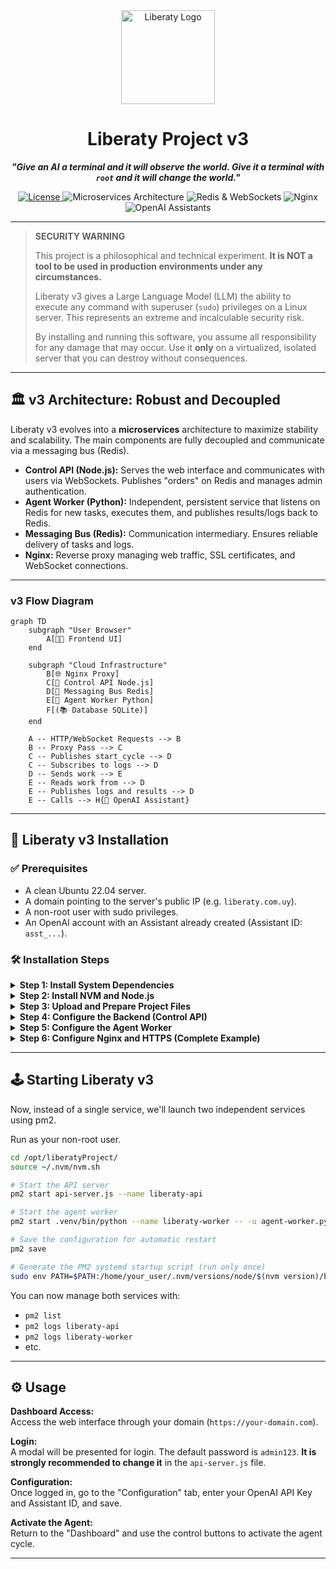 <div align="center">
  <img src="https://i.imgur.com/x1w8g3C.png" alt="Liberaty Logo" width="150"/>
  <h1>Liberaty Project v3</h1>
  <p><strong><i>
    "Give an AI a terminal and it will observe the world. Give it a terminal with <code>root</code> and it will change the world."
  </i></strong></p>
  <p>
    <a href="https://github.com/litoxperaloca/liberaty_project/blob/main/LICENSE">
      <img src="https://img.shields.io/badge/License-Free-brightgreen" alt="License">
    </a>
    <img src="https://img.shields.io/badge/Architecture-Microservices-blue" alt="Microservices Architecture">
    <img src="https://img.shields.io/badge/Communication-Redis_&_WebSockets-red" alt="Redis & WebSockets">
    <img src="https://img.shields.io/badge/Proxy-Nginx-blueviolet" alt="Nginx">
    <img src="https://img.shields.io/badge/AI-OpenAI_Assistants-purple" alt="OpenAI Assistants">
  </p>
</div>

---

>  **SECURITY WARNING**
>
> This project is a philosophical and technical experiment. **It is NOT a tool to be used in production environments under any circumstances.**
>
> Liberaty v3 gives a Large Language Model (LLM) the ability to execute any command with superuser (`sudo`) privileges on a Linux server. This represents an extreme and incalculable security risk.
>
> By installing and running this software, you assume all responsibility for any damage that may occur. Use it **only** on a virtualized, isolated server that you can destroy without consequences.

---

## 🏛️ v3 Architecture: Robust and Decoupled

Liberaty v3 evolves into a **microservices** architecture to maximize stability and scalability. The main components are fully decoupled and communicate via a messaging bus (Redis).

- **Control API (Node.js):** Serves the web interface and communicates with users via WebSockets. Publishes "orders" on Redis and manages admin authentication.
- **Agent Worker (Python):** Independent, persistent service that listens on Redis for new tasks, executes them, and publishes results/logs back to Redis.
- **Messaging Bus (Redis):** Communication intermediary. Ensures reliable delivery of tasks and logs.
- **Nginx:** Reverse proxy managing web traffic, SSL certificates, and WebSocket connections.

---

### v3 Flow Diagram

```mermaid
graph TD
    subgraph "User Browser"
        A[👨‍💻 Frontend UI]
    end

    subgraph "Cloud Infrastructure"
        B[🌐 Nginx Proxy]
        C[🚀 Control API Node.js]
        D[📨 Messaging Bus Redis]
        E[🧠 Agent Worker Python]
        F[(📚 Database SQLite)]
    end

    A -- HTTP/WebSocket Requests --> B
    B -- Proxy Pass --> C
    C -- Publishes start_cycle --> D
    C -- Subscribes to logs --> D
    D -- Sends work --> E
    E -- Reads work from --> D
    E -- Publishes logs and results --> D
    E -- Calls --> H{🤖 OpenAI Assistant}
```

---

## 🚀 Liberaty v3 Installation

### ✅ Prerequisites

- A clean Ubuntu 22.04 server.
- A domain pointing to the server's public IP (e.g. `liberaty.com.uy`).
- A non-root user with sudo privileges.
- An OpenAI account with an Assistant already created (Assistant ID: `asst_...`).

### 🛠️ Installation Steps

<details>
  <summary><strong>Step 1: Install System Dependencies</strong></summary>

```bash
# Update the system and install Nginx, Redis, Certbot, and build tools
sudo apt-get update
sudo apt-get install -y curl wget git build-essential python3 python3-pip python3-venv nginx certbot python3-certbot-nginx redis-server

# Check that Redis and Nginx are running:
sudo systemctl status redis-server
sudo systemctl status nginx
```
</details>

<details>
  <summary><strong>Step 2: Install NVM and Node.js</strong></summary>

Run as your non-root user.

```bash
# Install NVM (Node Version Manager)
curl -o- https://raw.githubusercontent.com/nvm-sh/nvm/v0.39.7/install.sh | bash

# Load NVM in the current session (or close and reopen the terminal)
source ~/.nvm/nvm.sh

# Install the latest LTS version of Node.js
nvm install --lts
```
</details>

<details>
  <summary><strong>Step 3: Upload and Prepare Project Files</strong></summary>

```bash
# Create the project directory
sudo mkdir -p /opt/liberatyProject
```
Upload v3 files (`api-server.js`, `agent-worker.py`, `package.json`, `requirements.txt`, and `public` folder) to `/opt/liberatyProject/`.

```bash
# Assign correct permissions to your non-root user (replace your_user)
sudo chown -R your_user:your_user /opt/liberatyProject
```
</details>

<details>
  <summary><strong>Step 4: Configure the Backend (Control API)</strong></summary>
Run as your non-root user.

```bash
# Enter the project directory
cd /opt/liberatyProject/

# Install Node.js dependencies
npm install

# Install PM2 globally
npm install pm2 -g
```
</details>

<details>
  <summary><strong>Step 5: Configure the Agent Worker</strong></summary>
Run as your non-root user.

```bash
# Enter the project directory
cd /opt/liberatyProject/

# Create and activate the Python virtual environment
python3 -m venv .venv
source .venv/bin/activate

# Install Python dependencies from requirements.txt
pip install -r requirements.txt

# Deactivate the environment
deactivate
```
</details>

<details>
  <summary><strong>Step 6: Configure Nginx and HTTPS (Complete Example)</strong></summary>

Create a new configuration file for your site (replace `your-domain.com`):

```bash
sudo nano /etc/nginx/sites-available/your-domain.com
```

Paste the following content in the file (adjust the domain):

```nginx
# /etc/nginx/sites-available/your-domain.com
# Nginx configuration for Liberaty v3 with WebSockets support.

map $http_upgrade $connection_upgrade {
    default upgrade;
    ''      close;
}

server {
    listen 80;
    server_name your-domain.com;
    # Redirect all HTTP traffic to HTTPS
    return 301 https://$host$request_uri;
}

server {
    listen 443 ssl http2;
    server_name your-domain.com;

    # SSL certificate paths will be added by Certbot automatically.
    # ssl_certificate /etc/letsencrypt/live/your-domain.com/fullchain.pem;
    # ssl_certificate_key /etc/letsencrypt/live/your-domain.com/privkey.pem;

    # Main route for the API and static files
    location / {
        proxy_pass http://127.0.0.1:3000;
        proxy_set_header Host $host;
        proxy_set_header X-Real-IP $remote_addr;
        proxy_set_header X-Forwarded-For $proxy_add_x_forwarded_for;
        proxy_set_header X-Forwarded-Proto $scheme;
    }

    # Special configuration for WebSockets (Socket.IO)
    location /socket.io/ {
        proxy_pass http://127.0.0.1:3000/socket.io/;
        proxy_set_header Upgrade $http_upgrade;
        proxy_set_header Connection $connection_upgrade;
        proxy_set_header Host $host;
        proxy_http_version 1.1;
        proxy_read_timeout 600s;
        proxy_send_timeout 600s;
    }
}
```

Enable the site and generate the SSL certificate with Certbot:

```bash
# Enable the site by creating a symbolic link
sudo ln -s /etc/nginx/sites-available/your-domain.com /etc/nginx/sites-enabled/

# Generate the SSL certificate
sudo certbot --nginx -d your-domain.com

# Test the configuration and restart Nginx
sudo nginx -t && sudo systemctl restart nginx
```
</details>

---

## 🕹️ Starting Liberaty v3

Now, instead of a single service, we'll launch two independent services using pm2.

Run as your non-root user.

```bash
cd /opt/liberatyProject/
source ~/.nvm/nvm.sh

# Start the API server
pm2 start api-server.js --name liberaty-api

# Start the agent worker
pm2 start .venv/bin/python --name liberaty-worker -- -u agent-worker.py

# Save the configuration for automatic restart
pm2 save

# Generate the PM2 systemd startup script (run only once)
sudo env PATH=$PATH:/home/your_user/.nvm/versions/node/$(nvm version)/bin /home/your_user/.nvm/versions/node/$(nvm version)/lib/node_modules/pm2/bin/pm2 startup systemd -u your_user --hp /home/your_user
```

You can now manage both services with:

- `pm2 list`
- `pm2 logs liberaty-api`
- `pm2 logs liberaty-worker`
- etc.

---

## ⚙️ Usage

**Dashboard Access:**  
Access the web interface through your domain (`https://your-domain.com`).

**Login:**  
A modal will be presented for login. The default password is `admin123`. **It is strongly recommended to change it** in the `api-server.js` file.

**Configuration:**  
Once logged in, go to the "Configuration" tab, enter your OpenAI API Key and Assistant ID, and save.

**Activate the Agent:**  
Return to the "Dashboard" and use the control buttons to activate the agent cycle.

---
